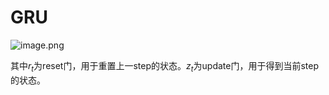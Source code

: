 # GRU


![image.png](https://cdn.jsdelivr.net/gh/vllbc/img4blog//image/20240813224150.png)

其中$r_{t}$为reset门，用于重置上一step的状态。$z_{t}$为update门，用于得到当前step的状态。

